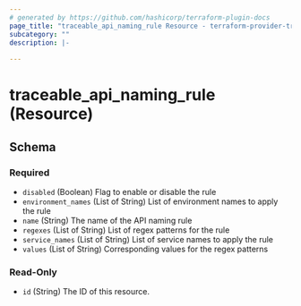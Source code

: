 ```yaml
---
# generated by https://github.com/hashicorp/terraform-plugin-docs
page_title: "traceable_api_naming_rule Resource - terraform-provider-traceable"
subcategory: ""
description: |-
  
---
```


# traceable_api_naming_rule (Resource)





<!-- schema generated by tfplugindocs -->
## Schema

### Required

- `disabled` (Boolean) Flag to enable or disable the rule
- `environment_names` (List of String) List of environment names to apply the rule
- `name` (String) The name of the API naming rule
- `regexes` (List of String) List of regex patterns for the rule
- `service_names` (List of String) List of service names to apply the rule
- `values` (List of String) Corresponding values for the regex patterns

### Read-Only

- `id` (String) The ID of this resource.
